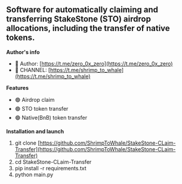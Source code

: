 ## ​Software for automatically claiming and transferring StakeStone (STO) airdrop allocations, including the transfer of native tokens.

**Author's info**
- 💬 Author: [https://t.me/zero_0x_zero](https://t.me/zero_0x_zero)
- 🔔 CHANNEL: [https://t.me/shrimp_to_whale](https://t.me/shrimp_to_whale)


**Features**
- 🟢 Airdrop claim
- 🟢 STO token transfer
- 🟢 Native(BnB) token transfer


**Installation and launch**
1. git clone [https://github.com/ShrimpToWhale/StakeStone-CLaim-Transfer](https://github.com/ShrimpToWhale/StakeStone-CLaim-Transfer)
2. cd StakeStone-CLaim-Transfer
3. pip install -r requirements.txt
4. python main.py
